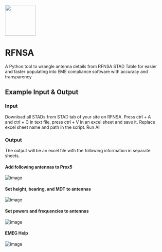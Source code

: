 <img src="https://user-images.githubusercontent.com/45975234/235141428-91ee5bfb-5b94-4f8d-a2db-a92a0f024d25.png" height="100" >

# RFNSA

A Python tool to wrangle antenna details from RFNSA STAD Table for easier and faster populating into EME compliance software with accuracy and transparency


## Example Input & Output

### Input
Download all STADs from STAD tab of your site on RFNSA. Press ctrl + A and ctrl + C in text file, press ctrl + V in an excel sheet and save it. Replace excel sheet name and path in the script. Run All

### Output

The output will be an excel file with the following information in separate sheets. 

#### Add following antennas to Prox5

![image](https://user-images.githubusercontent.com/45975234/235357719-79823532-c609-44f7-bf1c-d5261d48bf37.png)


#### Set height, bearing, and MDT to antennas 

![image](https://user-images.githubusercontent.com/45975234/235357142-915ef181-5a49-4ebf-9588-e2342f3d7aed.png)

#### Set powers and frequencies to antennas 

![image](https://user-images.githubusercontent.com/45975234/235357560-e4df1854-674f-4018-a56e-0e08450a3c61.png)

#### EMEG Help

![image](https://user-images.githubusercontent.com/45975234/235357476-b94a69d0-3337-4a54-8383-859dd0f647f8.png)
